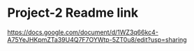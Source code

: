 # Project-2 Readme link
https://docs.google.com/document/d/1WZ3q66kc4-A75YeJHKpmZTa39U4Q7F7OYWtp-5ZT0u8/edit?usp=sharing

